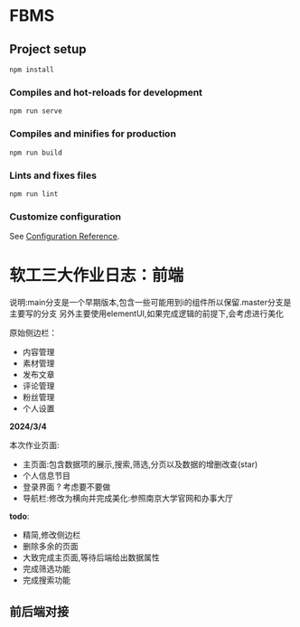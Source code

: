 # FBMS

## Project setup
```
npm install
```

### Compiles and hot-reloads for development
```
npm run serve
```

### Compiles and minifies for production
```
npm run build
```

### Lints and fixes files
```
npm run lint
```

### Customize configuration
See [Configuration Reference](https://cli.vuejs.org/config/).

# 软工三大作业日志：前端

说明:main分支是一个早期版本,包含一些可能用到i的组件所以保留.master分支是主要写的分支
另外主要使用elementUI,如果完成逻辑的前提下,会考虑进行美化

原始侧边栏：
- 内容管理
- 素材管理
- 发布文章
- 评论管理
- 粉丝管理
- 个人设置

**2024/3/4**

本次作业页面:
- 主页面:包含数据项的展示,搜索,筛选,分页以及数据的增删改查(star)
- 个人信息节目
- 登录界面 ? 考虑要不要做
- 导航栏:修改为横向并完成美化:参照南京大学官网和办事大厅

**todo**:
- 精简,修改侧边栏
- 删除多余的页面
- 大致完成主页面,等待后端给出数据属性
- 完成筛选功能
- 完成搜索功能


## 前后端对接




